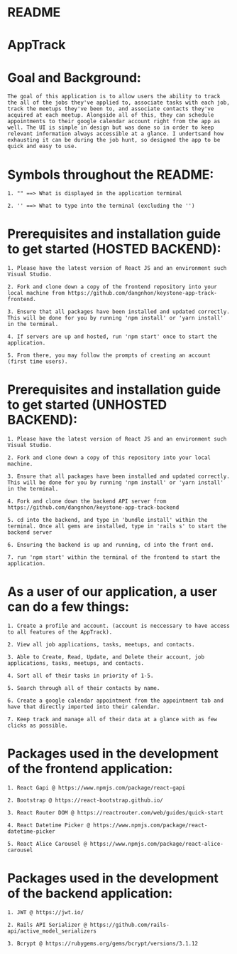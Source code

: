 # README

# AppTrack

# Goal and Background: 

    The goal of this application is to allow users the ability to track the all of the jobs they've applied to, associate tasks with each job, track the meetups they've been to, and associate contacts they've acquired at each meetup. Alongside all of this, they can schedule appointments to their google calendar account right from the app as well. The UI is simple in design but was done so in order to keep relevant information always accessible at a glance. I undertsand how exhausting it can be during the job hunt, so designed the app to be quick and easy to use. 

# Symbols throughout the README:

    1. "" ==> What is displayed in the application terminal
    
    2. '' ==> What to type into the terminal (excluding the '')

# Prerequisites and installation guide to get started (HOSTED BACKEND):

    1. Please have the latest version of React JS and an environment such Visual Studio.

    2. Fork and clone down a copy of the frontend repository into your local machine from https://github.com/dangnhon/keystone-app-track-frontend.

    3. Ensure that all packages have been installed and updated correctly. This will be done for you by running 'npm install' or 'yarn install' in the terminal.

    4. If servers are up and hosted, run 'npm start' once to start the application.
    
    5. From there, you may follow the prompts of creating an account (first time users).

# Prerequisites and installation guide to get started (UNHOSTED BACKEND):

    1. Please have the latest version of React JS and an environment such Visual Studio.

    2. Fork and clone down a copy of this repository into your local machine.

    3. Ensure that all packages have been installed and updated correctly. This will be done for you by running 'npm install' or 'yarn install' in the terminal.

    4. Fork and clone down the backend API server from https://github.com/dangnhon/keystone-app-track-backend

    5. cd into the backend, and type in 'bundle install' within the terminal. Once all gems are installed, type in 'rails s' to start the backend server

    6. Ensuring the backend is up and running, cd into the front end. 
    
    7. run 'npm start' within the terminal of the frontend to start the application. 


# As a user of our application, a user can do a few things:

    1. Create a profile and account. (account is neccessary to have access to all features of the AppTrack).

    2. View all job applications, tasks, meetups, and contacts.

    3. Able to Create, Read, Update, and Delete their account, job applications, tasks, meetups, and contacts.

    4. Sort all of their tasks in priority of 1-5. 

    5. Search through all of their contacts by name. 

    6. Create a google calendar appointment from the appointment tab and have that directly imported into their calendar. 

    7. Keep track and manage all of their data at a glance with as few clicks as possible. 

# Packages used in the development of the frontend application:

    1. React Gapi @ https://www.npmjs.com/package/react-gapi

    2. Bootstrap @ https://react-bootstrap.github.io/

    3. React Router DOM @ https://reactrouter.com/web/guides/quick-start

    4. React Datetime Picker @ https://www.npmjs.com/package/react-datetime-picker

    5. React Alice Carousel @ https://www.npmjs.com/package/react-alice-carousel

# Packages used in the development of the backend application:

    1. JWT @ https://jwt.io/

    2. Rails API Serializer @ https://github.com/rails-api/active_model_serializers

    3. Bcrypt @ https://rubygems.org/gems/bcrypt/versions/3.1.12



